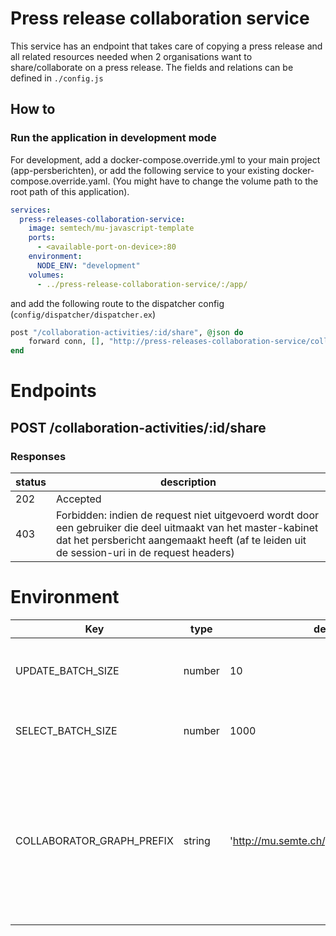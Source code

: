 # Press release collaboration service

This service has an endpoint that takes care of copying a press release and all related resources needed when 2 organisations want to share/collaborate on a press release.
The fields and relations can be defined in ```./config.js```

## How to

### Run the application in development mode

For development, add a docker-compose.override.yml to your main project (app-persberichten), or add the following
service to your existing docker-compose.override.yaml.
(You might have to change the volume path to the root path of this application).

```yaml
services:
  press-releases-collaboration-service:
    image: semtech/mu-javascript-template
    ports:
      - <available-port-on-device>:80
    environment:
      NODE_ENV: "development"
    volumes:
      - ../press-release-collaboration-service/:/app/
```

and add the following route to the dispatcher config (```config/dispatcher/dispatcher.ex```)

```elixir
post "/collaboration-activities/:id/share", @json do
    forward conn, [], "http://press-releases-collaboration-service/collaboration-activities/" <> id <> "/share"
end
```

# Endpoints

## POST /collaboration-activities/:id/share

### Responses

| status | description |
|-------|-------------|
| 202 | Accepted |
|403 | Forbidden: indien de request niet uitgevoerd wordt door een gebruiker die deel uitmaakt van het master-kabinet dat het persbericht aangemaakt heeft (af te leiden uit de session-uri in de request headers)|

# Environment

| Key | type | default | description |
|-----|------|---------|-------------|
| UPDATE_BATCH_SIZE | number | 10 | batch size for moving items between graphs |
| SELECT_BATCH_SIZE | number | 1000 | batch size selectiing items from graphs |
| COLLABORATOR_GRAPH_PREFIX | string | 'http://mu.semte.ch/graphs/organizations/' | the prefix to be used for the target graph where the collaborator data will be copied. the collaborator id will be added to the end. |


